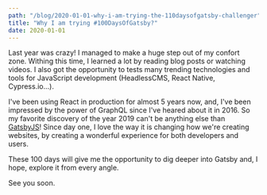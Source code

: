 ```yaml
---
path: "/blog/2020-01-01-why-i-am-trying-the-110daysofgatsby-challenger"
title: "Why I am trying #100DaysOfGatsby?"
date: 2020-01-01
---
```


Last year was crazy! I managed to make a huge step out of my confort zone. Withing this time, I learned a lot by reading blog posts or watching videos. I also got the opportunity to tests many trending technologies and tools for JavaScript development (HeadlessCMS, React Native, Cypress.io...).

I've been using React in production for almost 5 years now, and, I've been impressed by the power of GraphQL since I've heared about it in 2016. So my favorite discovery of the year 2019 can't be anything else than [GatsbyJS](https://gatsbyjs.org/)! Since day one, I love the way it is changing how we're creating websites, by creating a wonderful experience for both developers and users.

These 100 days will give me the opportunity to dig deeper into Gatsby and, I hope, explore it from every angle.

See you soon.

